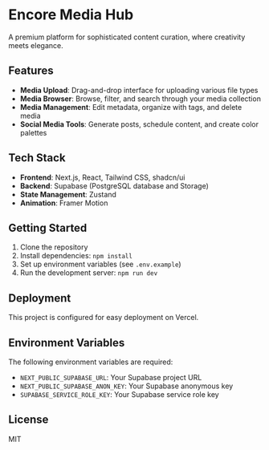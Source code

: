 # Encore Media Hub

A premium platform for sophisticated content curation, where creativity meets elegance.

## Features

- **Media Upload**: Drag-and-drop interface for uploading various file types
- **Media Browser**: Browse, filter, and search through your media collection
- **Media Management**: Edit metadata, organize with tags, and delete media
- **Social Media Tools**: Generate posts, schedule content, and create color palettes

## Tech Stack

- **Frontend**: Next.js, React, Tailwind CSS, shadcn/ui
- **Backend**: Supabase (PostgreSQL database and Storage)
- **State Management**: Zustand
- **Animation**: Framer Motion

## Getting Started

1. Clone the repository
2. Install dependencies: `npm install`
3. Set up environment variables (see `.env.example`)
4. Run the development server: `npm run dev`

## Deployment

This project is configured for easy deployment on Vercel.

## Environment Variables

The following environment variables are required:

- `NEXT_PUBLIC_SUPABASE_URL`: Your Supabase project URL
- `NEXT_PUBLIC_SUPABASE_ANON_KEY`: Your Supabase anonymous key
- `SUPABASE_SERVICE_ROLE_KEY`: Your Supabase service role key

## License

MIT

